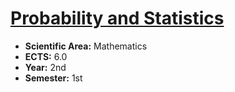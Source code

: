 # [Probability and Statistics](https://www.isel.pt/en/leic/probability-and-statistics)

* **Scientific Area:** Mathematics
* **ECTS:** 6.0
* **Year:** 2nd
* **Semester:** 1st
